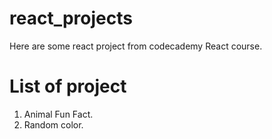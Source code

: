 # react_projects
Here are some react project from codecademy React course.

# List of project
1. Animal Fun Fact.
2. Random color.
